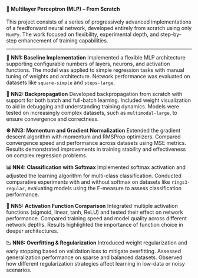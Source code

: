 #### 🔬 Multilayer Perceptron (MLP) – From Scratch
This project consists of a series of progressively advanced implementations of a feedforward neural network, developed entirely from scratch using only `NumPy`. The work focused on flexibility, experimental depth, and step-by-step enhancement of training capabilities.

---

**🧱 NN1: Baseline Implementation**
Implemented a flexible MLP architecture supporting configurable numbers of layers, neurons, and activation functions. The model was applied to simple regression tasks with manual tuning of weights and architecture. Network performance was evaluated on datasets like `square-simple` and `steps-large`.

**🧠 NN2: Backpropagation**
Developed backpropagation from scratch with support for both batch and full-batch learning. Included weight visualization to aid in debugging and understanding training dynamics. Models were tested on increasingly complex datasets, such as `multimodal-large`, to ensure convergence and correctness.

**⚙️ NN3: Momentum and Gradient Normalization**
Extended the gradient descent algorithm with momentum and RMSProp optimizers. Compared convergence speed and performance across datasets using MSE metrics. Results demonstrated improvements in training stability and effectiveness on complex regression problems.

**📊 NN4: Classification with Softmax**
Implemented softmax activation and adjusted the learning algorithm for multi-class classification. Conducted comparative experiments with and without softmax on datasets like `rings3-regular`, evaluating models using the F-measure to assess classification performance.

**🔁 NN5: Activation Function Comparison**
Integrated multiple activation functions (sigmoid, linear, tanh, ReLU) and tested their effect on network performance. Compared training speed and model quality across different network depths. Results highlighted the importance of function choice in deeper architectures.

**📉 NN6: Overfitting & Regularization**
Introduced weight regularization and early stopping based on validation loss to mitigate overfitting. Assessed generalization performance on sparse and balanced datasets. Observed how different regularization strategies affect learning in low-data or noisy scenarios.
